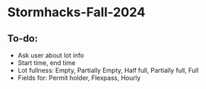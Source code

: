 # Stormhacks-Fall-2024

## To-do:
- Ask user about lot info
- Start time, end time
- Lot fullness: Empty, Partially Empty, Half full, Partially full, Full
- Fields for: Permit holder, Flexpass, Hourly

